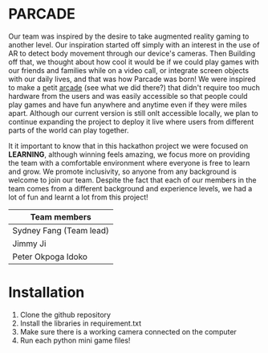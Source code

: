 # PARCADE

Our team was inspired by the desire to take augmented reality gaming to another level. Our inspiration started off simply with an interest in the use of AR to detect body movement through our device's cameras. Then Building off that, we thought about how cool it would be if we could play games with our friends and families while on a video call, or integrate screen objects with our daily lives, and that was how Parcade was born! We were inspired to make a <ins>p</ins>etit <ins>arcade</ins> (see what we did there?) that didn't require too much hardware from the users and was easily accessible so that people could play games and have fun anywhere and anytime even if they were miles apart. Although our current version is still onlt accessible locally, we plan to continue expanding the project to deploy it live where users from different parts of the world can play together.

It it important to know that in this hackathon project we were focused on **LEARNING**, although winning feels amazing, we focus more on providing the team with a comfortable environment where everyone is free to learn and grow. We promote inclusivity, so anyone from any background is welcome to join our team. Despite the fact that each of our members in the team comes from a different background and experience levels, we had a lot of fun and learnt a lot from this project!

| Team members  |
| ------------- | 
| Sydney Fang (Team lead) | 
| Jimmy Ji  | 
| Peter Okpoga Idoko |

# Installation

1. Clone the github repository
2. Install the libraries in requirement.txt
3. Make sure there is a working camera connected on the computer
4. Run each python mini game files!
